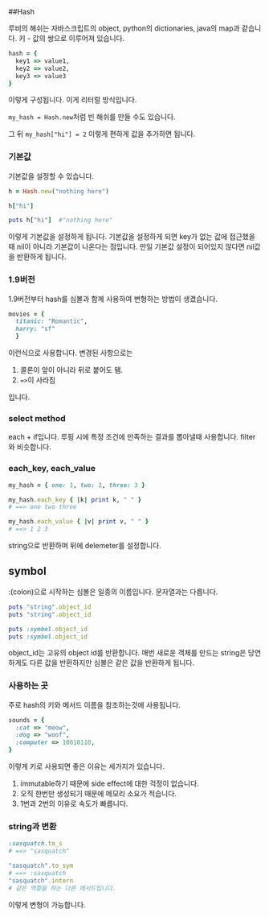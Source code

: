 ##Hash

루비의 해쉬는 자바스크립트의 object, python의 dictionaries, java의 map과 같습니다. 키 - 값의 쌍으로 이루어져 있습니다.

```ruby
hash = {
  key1 => value1,
  key2 => value2,
  key3 => value3
}
```

이렇게 구성됩니다. 이게 리터럴 방식입니다.

`my_hash = Hash.new`처럼 빈 해쉬를 만들 수도 있습니다.

그 뒤 `my_hash["hi"] = 2` 이렇게 편하게 값을 추가하면 됩니다.

### 기본값

기본값을 설정할 수 있습니다.

```ruby
h = Hash.new("nothing here")

h["hi"]

puts h["hi"]  #"nothing here"
```

이렇게 기본값을 설정하게 됩니다. 기본값을 설정하게 되면 key가 없는 값에 접근했을때 nil이 아니라 기본값이 나온다는 점입니다. 만일 기본값 설정이 되어있지 않다면 nil값을 반환하게 됩니다.

### 1.9버전

1.9버전부터 hash를 심볼과 함께 사용하여 변형하는 방법이 생겼습니다.

```ruby
movies = {
  titanic: "Romantic",
  harry: "sf"
  }
```

이런식으로 사용합니다. 변경된 사항으로는

1. 콜론이 앞이 아니라 뒤로 붙어도 됌.
2. `=>`이 사라짐

입니다.

### select method

each + if입니다. 루핑 시에 특정 조건에 만족하는 결과를 뽑아낼때 사용합니다. filter와 비슷합니다.

### each_key, each_value

```ruby
my_hash = { one: 1, two: 2, three: 3 }

my_hash.each_key { |k| print k, " " }
# ==> one two three

my_hash.each_value { |v| print v, " " }
# ==> 1 2 3
```

string으로 반환하며 뒤에 delemeter를 설정합니다.

## symbol

:(colon)으로 시작하는 심볼은 일종의 이름입니다. 문자열과는 다릅니다.

```ruby
puts "string".object_id
puts "string".object_id

puts :symbol.object_id
puts :symbol.object_id
```

object_id는 고유의 object id를 반환합니다. 매번 새로운 객체를 만드는 string은 당연하게도 다른 값을 반환하지만 심볼은 같은 값을 반환하게 됩니다.

### 사용하는 곳

주로 hash의 키와 메서드 이름을 참조하는것에 사용됩니다.

```ruby
sounds = {
  :cat => "meow",
  :dog => "woof",
  :computer => 10010110,
}
```

이렇게 키로 사용되면 좋은 이유는 세가지가 있습니다.

1. immutable하기 때문에 side effect에 대한 걱정이 없습니다.
2. 오직 한번만 생성되기 때문에 메모리 소요가 적습니다.
3. 1번과 2번의 이유로 속도가 빠릅니다.

### string과 변환

```ruby
:sasquatch.to_s
# ==> "sasquatch"

"sasquatch".to_sym
# ==> :sasquatch
"sasquatch".intern
# 같은 역할을 하는 다른 메서드입니다.
```

이렇게 변형이 가능합니다.

